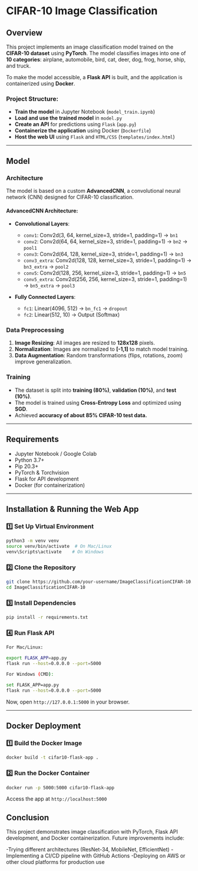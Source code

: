 # CIFAR-10 Image Classification

## **Overview**
This project implements an image classification model trained on the **CIFAR-10 dataset** using **PyTorch**. The model classifies images into one of **10 categories**: airplane, automobile, bird, cat, deer, dog, frog, horse, ship, and truck.

To make the model accessible, a **Flask API** is built, and the application is containerized using **Docker**.

### **Project Structure:**
- **Train the model** in Jupyter Notebook (`model_train.ipynb`)
- **Load and use the trained model** in `model.py`
- **Create an API** for predictions using `Flask` (`app.py`)
- **Containerize the application** using Docker (`Dockerfile`)
- **Host the web UI** using `Flask` and `HTML/CSS` (`templates/index.html`)

---
## **Model**
### **Architecture**
The model is based on a custom **AdvancedCNN**, a convolutional neural network (CNN) designed for CIFAR-10 classification. 

#### **AdvancedCNN Architecture:**
- **Convolutional Layers**:
  - `conv1`: Conv2d(3, 64, kernel_size=3, stride=1, padding=1) → `bn1`
  - `conv2`: Conv2d(64, 64, kernel_size=3, stride=1, padding=1) → `bn2` → `pool1`
  - `conv3`: Conv2d(64, 128, kernel_size=3, stride=1, padding=1) → `bn3`
  - `conv3_extra`: Conv2d(128, 128, kernel_size=3, stride=1, padding=1) → `bn3_extra` → `pool2`
  - `conv5`: Conv2d(128, 256, kernel_size=3, stride=1, padding=1) → `bn5`
  - `conv5_extra`: Conv2d(256, 256, kernel_size=3, stride=1, padding=1) → `bn5_extra` → `pool3`

- **Fully Connected Layers**:
  - `fc1`: Linear(4096, 512) → `bn_fc1` → `dropout`
  - `fc2`: Linear(512, 10) → Output (Softmax)

### **Data Preprocessing**
1. **Image Resizing**: All images are resized to **128x128** pixels.
2. **Normalization**: Images are normalized to **[-1,1]** to match model training.
3. **Data Augmentation**: Random transformations (flips, rotations, zoom) improve generalization.

### **Training**
- The dataset is split into **training (80%)**, **validation (10%)**, and **test (10%)**.
- The model is trained using **Cross-Entropy Loss** and optimized using **SGD**.
- Achieved **accuracy of about 85% CIFAR-10 test data.**

---
## **Requirements**
- Jupyter Notebook / Google Colab
- Python 3.7+
- Pip 20.3+
- PyTorch & Torchvision
- Flask for API development
- Docker (for containerization)

---
## **Installation & Running the Web App**

### **1️⃣ Set Up Virtual Environment**
```bash
python3 -m venv venv
source venv/bin/activate  # On Mac/Linux
venv\Scripts\activate    # On Windows
```

### **2️⃣ Clone the Repository**
```bash
git clone https://github.com/your-username/ImageClassificationCIFAR-10.git
cd ImageClassificationCIFAR-10
```
### 3️⃣ **Install Dependencies**
```bash
pip install -r requirements.txt
```
### 4️⃣ **Run Flask API**
```bash
For Mac/Linux:

export FLASK_APP=app.py
flask run --host=0.0.0.0 --port=5000

For Windows (CMD):

set FLASK_APP=app.py
flask run --host=0.0.0.0 --port=5000
```
Now, open `http://127.0.0.1:5000` in your browser.

---

## **Docker Deployment**
### 1️⃣ **Build the Docker Image**
```bash
docker build -t cifar10-flask-app .
```
### 2️⃣ **Run the Docker Container**
```bash 
docker run -p 5000:5000 cifar10-flask-app
```

Access the app at `http://localhost:5000`

## **Conclusion**
This project demonstrates image classification with PyTorch, Flask API development, and Docker containerization. Future improvements include:

-Trying different architectures (ResNet-34, MobileNet, EfficientNet)
-Implementing a CI/CD pipeline with GitHub Actions
-Deploying on AWS or other cloud platforms for production use

